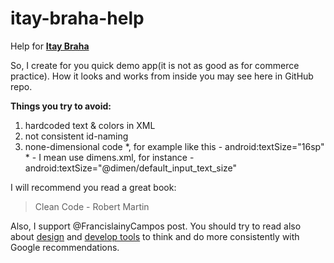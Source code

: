 # itay-braha-help
Help for [**Itay Braha**](https://stackoverflow.com/questions/54562094/best-practice-to-convert-screen-design-to-xml-in-android?noredirect=1#comment95931127_54562094)</br>



So, I create for you quick demo app(it is not as good as for commerce practice). How it looks and works from inside you may see here in GitHub repo.

**Things you try to avoid:**

1. hardcoded text & colors in XML
2. not consistent id-naming
3. none-dimensional code \*, for example like this -  android:textSize="16sp"</br>
\* - I mean use dimens.xml, for instance - android:textSize="@dimen/default_input_text_size"

I will recommend you read a great book:

> Clean Code - Robert Martin

Also, I support @FrancislainyCampos post. You should try to read also about [design](https://material.io/design/) and [develop tools](https://material.io/develop/android/) to think and do more consistently with Google recommendations.
